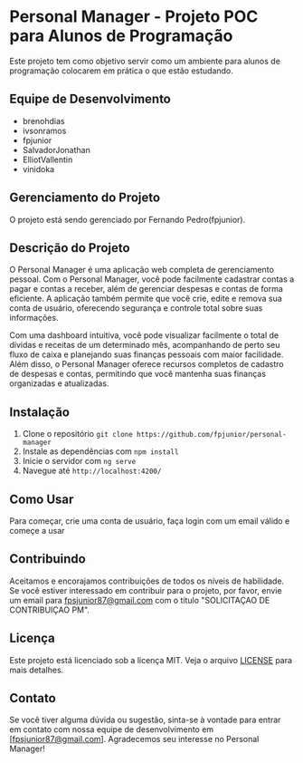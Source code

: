 # Personal Manager - Projeto POC para Alunos de Programação

Este projeto tem como objetivo servir como um ambiente para alunos de programação colocarem em prática o que estão estudando. 

## Equipe de Desenvolvimento
- brenohdias
- ivsonramos
- fpjunior
- SalvadorJonathan
- ElliotVallentin
- vinidoka

## Gerenciamento do Projeto
O projeto está sendo gerenciado por Fernando Pedro(fpjunior).

## Descrição do Projeto
O Personal Manager é uma aplicação web completa de gerenciamento pessoal. Com o Personal Manager, você pode facilmente cadastrar contas a pagar e contas a receber, além de gerenciar despesas e contas de forma eficiente. A aplicação também permite que você crie, edite e remova sua conta de usuário, oferecendo segurança e controle total sobre suas informações.

Com uma dashboard intuitiva, você pode visualizar facilmente o total de dívidas e receitas de um determinado mês, acompanhando de perto seu fluxo de caixa e planejando suas finanças pessoais com maior facilidade. Além disso, o Personal Manager oferece recursos completos de cadastro de despesas e contas, permitindo que você mantenha suas finanças organizadas e atualizadas.

## Instalação

1. Clone o repositório `git clone https://github.com/fpjunior/personal-manager`
2. Instale as dependências com `npm install`
3. Inicie o servidor com `ng serve`
4. Navegue até `http://localhost:4200/`

## Como Usar
 Para começar, crie uma conta de usuário, faça login com um email válido e começe a usar

## Contribuindo
Aceitamos e encorajamos contribuições de todos os níveis de habilidade. Se você estiver interessado em contribuir para o projeto, por favor, envie um email para fpsjunior87@gmail.com com o título "SOLICITAÇAO DE CONTRIBUIÇAO PM".

## Licença
Este projeto está licenciado sob a licença MIT. Veja o arquivo [LICENSE](LICENSE) para mais detalhes.

## Contato
Se você tiver alguma dúvida ou sugestão, sinta-se à vontade para entrar em contato com nossa equipe de desenvolvimento em [fpsjunior87@gmail.com]. Agradecemos seu interesse no Personal Manager!
